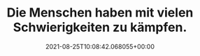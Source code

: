 ---
date: '2021-08-25T10:08:42.068055+00:00'
found_at: '2014-12-25'
found_url: https://www.milka.de/marke/schokoladenproduktion/unser%20engagement
title: Die Menschen haben mit vielen Schwierigkeiten zu kämpfen.
---